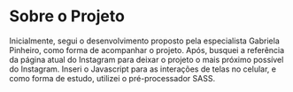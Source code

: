 # Sobre o Projeto

Inicialmente, segui o desenvolvimento proposto pela especialista Gabriela Pinheiro, como forma de acompanhar o projeto. Após, busquei a referência da página atual do Instagram para deixar o projeto o mais próximo possível do Instagram. Inseri o Javascript para as interações de telas no celular, e como forma de estudo, utilizei o pré-processador SASS.

